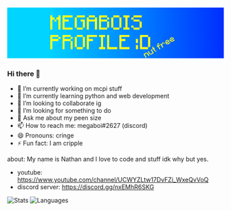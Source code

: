 [![Banner](https://github.com/megaboi2005/megaboi2005/blob/main/githubbanner.png?raw=true)](https://github.com/megaboi2005/megaboi2005)
### Hi there 👋
- 🔭 I’m currently working on mcpi stuff
- 🌱 I’m currently learning python and web development 
- 👯 I’m looking to collaborate ig
- 🤔 I’m looking for something to do
- 💬 Ask me about my peen size
- 📫 How to reach me: megaboi#2627 (discord)
- 😄 Pronouns: cringe
- ⚡ Fun fact: I am cripple

about:
My name is Nathan and I love to code and stuff idk why but yes. 
- youtube: https://www.youtube.com/channel/UCWYZLtw17DvFZi_WxeQvVoQ
- discord server: https://discord.gg/nxEMhR6SKG

![Stats](https://github-readme-stats.vercel.app/api?username=megaboi2005&show_icons=true&theme=dark)
![Languages](https://github-readme-stats.vercel.app/api/top-langs/?username=megaboi2005&layout=compact&theme=dark)


